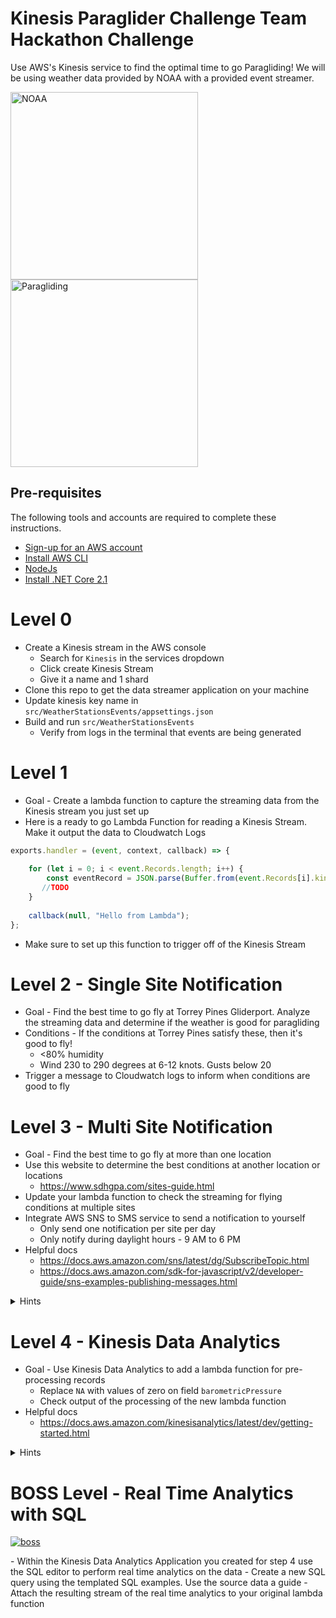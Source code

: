 # Kinesis Paraglider Challenge Team Hackathon Challenge

Use AWS's Kinesis service to find the optimal time to go Paragliding!  We will be using weather data provided by NOAA with a provided event streamer. 

<image src='https://scijinks.gov/review/noaa/noaa-logo.png' width='300px' alt='NOAA' /><image src='https://images.unsplash.com/photo-1440130266107-787dd24d69d7?ixlib=rb-0.3.5&ixid=eyJhcHBfaWQiOjEyMDd9&s=9b8f0de6077b535709700b6f79ed6db8&auto=format&fit=crop&w=1647&q=80' width='300px' alt='Paragliding' />

## Pre-requisites
The following tools and accounts are required to complete these instructions.

* [Sign-up for an AWS account](https://aws.amazon.com/)
* [Install AWS CLI](https://aws.amazon.com/cli/)
* [NodeJs](https://nodejs.org/en/)
* [Install .NET Core 2.1](https://www.microsoft.com/net/download)

# Level 0

- Create a Kinesis stream in the AWS console
  - Search for `Kinesis` in the services dropdown
  - Click create Kinesis Stream
  - Give it a name and 1 shard
- Clone this repo to get the data streamer application on your machine
- Update kinesis key name in `src/WeatherStationsEvents/appsettings.json`
- Build and run `src/WeatherStationsEvents`
  - Verify from logs in the terminal that events are being generated

# Level 1
- Goal - Create a lambda function to capture the streaming data from the Kinesis stream you just set up
- Here is a ready to go Lambda Function for reading a Kinesis Stream. Make it output the data to Cloudwatch Logs

```javascript
exports.handler = (event, context, callback) => {
    
    for (let i = 0; i < event.Records.length; i++) {
        const eventRecord = JSON.parse(Buffer.from(event.Records[i].kinesis.data, 'base64'));
       //TODO
    }
    
    callback(null, "Hello from Lambda");
};
```

- Make sure to set up this function to trigger off of the Kinesis Stream

# Level 2 - Single Site Notification
- Goal - Find the best time to go fly at Torrey Pines Gliderport. Analyze the streaming data and determine if the weather is good for paragliding
- Conditions - If the conditions at Torrey Pines satisfy these, then it's good to fly!
  - <80% humidity
  - Wind 230 to 290 degrees at 6-12 knots. Gusts below 20
- Trigger a message to Cloudwatch logs to inform when conditions are good to fly

# Level 3 - Multi Site Notification
- Goal - Find the best time to go fly at more than one location
- Use this website to determine the best conditions at another location or locations
  - https://www.sdhgpa.com/sites-guide.html
- Update your lambda function to check the streaming for flying conditions at multiple sites
- Integrate AWS SNS to SMS service to send a notification to yourself
  - Only send one notification per site per day
  - Only notify during daylight hours - 9 AM to 6 PM
- Helpful docs
  - https://docs.aws.amazon.com/sns/latest/dg/SubscribeTopic.html
  - https://docs.aws.amazon.com/sdk-for-javascript/v2/developer-guide/sns-examples-publishing-messages.html
<details><summary>Hints</summary>
<ul>
  <li>You will have to persist the data across lambda invocations in order to know if a notification has already been sent...</li>
</ul>
</details>

# Level 4 - Kinesis Data Analytics
- Goal - Use Kinesis Data Analytics to add a lambda function for pre-processing records
  - Replace `NA` with values of zero on field `barometricPressure`
  - Check output of the processing of the new lambda function
- Helpful docs
  - https://docs.aws.amazon.com/kinesisanalytics/latest/dev/getting-started.html
<details><summary>Hints</summary>
<ul>
  <li>Be very careful with the IAM role for Data Analytics permissions</li>
  <li>Make sure the data streaming application is running when using DA</li>
  <li>Data is base64 encoded!</li>
</ul>
</details>

# BOSS Level - Real Time Analytics with SQL
<p><a target="_blank" rel="noopener noreferrer" href="https://camo.githubusercontent.com/24ee58920381e83562f9780036a8df86ef9dec18/687474703a2f2f696d61676573322e66616e706f702e636f6d2f696d6167652f70686f746f732f31303430303030302f426f777365722d6e696e74656e646f2d76696c6c61696e732d31303430333230332d3530302d3431332e6a7067"><img src="https://camo.githubusercontent.com/24ee58920381e83562f9780036a8df86ef9dec18/687474703a2f2f696d61676573322e66616e706f702e636f6d2f696d6167652f70686f746f732f31303430303030302f426f777365722d6e696e74656e646f2d76696c6c61696e732d31303430333230332d3530302d3431332e6a7067" alt="boss" data-canonical-src="http://images2.fanpop.com/image/photos/10400000/Bowser-nintendo-villains-10403203-500-413.jpg" style="max-width:100%;"></a></p>
- Within the Kinesis Data Analytics Application you created for step 4 use the SQL editor to perform real time analytics on the data
- Create a new SQL query using the templated SQL examples. Use the source data a guide
- Attach the resulting stream of the real time analytics to your original lambda function